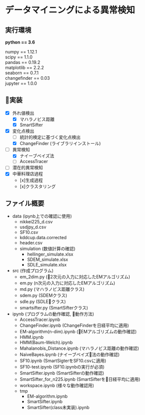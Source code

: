 # データマイニングによる異常検知

## 実行環境

<b>python == 3.6</b> <br>

numpy == 1.12.1<br>
scipy == 1.1.0<br>
pandas == 0.19.2<br>
matplotlib == 2.2.2<br>
seaborn == 0.7.1<br>
changefinder == 0.03<br>
jupyter == 1.0.0<br>

## 実装

- [x] 外れ値検出
    - [x] マハラノビス距離
    - [x] SmartSifter
- [x] 変化点検出
    - [ ] 統計的検定に基づく変化点検出
    - [x] ChangeFinder (ライブラリインストール)
- [ ] 異常検知
    - [x] ナイーブベイズ法
    - [ ] AccessTracer
- [ ] 潜在的異常検知
- [x] 中華料理店過程
    - [x]生成過程
    - [x]クラスタリング 

## ファイル概要
- data (ipynb上での確認に使用)
    - nikkei225_d.csv
    - usdjpy_d.csv
    - SF10.csv
    - kddcup.data.corrected
    - header.csv
    - simulation (数値計算の確認)
        - hellinger_simulate.xlsx
        - SDEM_simulate.xlsx
        - SDLE_simulate.xlsx
- src (作成プログラム)
    - em_2dim.py (2次元の入力に対応したEMアルゴリズム)
    - em.py (n次元の入力に対応したEMアルゴリズム)
    - md.py (マハラノビス距離クラス)
    - sdem.py (SDEMクラス)
    - sdle.py (SDLEクラス)
    - smartsifter.py (SmartSifterクラス)
- ipynb (プログラムの動作確認, 動作方法)
    - AccessTracer.ipynb
    - ChangeFinder.ipynb (ChangeFinderを日経平均に適用)
    - EM-algorithm(n-dim).ipynb (EMアルゴリズムの動作確認)
    - HMM.ipynb
    - HMM(Baum-Welch).ipynb
    - Mahalanobis_Distance.ipynb (マハラノビス距離の動作確認)
    - NaiveBayes.ipynb (ナイーブベイズ法の動作確認)
    - SF10.ipynb (SmartSigterをSF10.csvに適用)
    - SF10-test.ipynb (SF10.ipynbの実行が必須)
    - SmartSifter.ipynb (SmartSifterの動作確認)
    - SmartSifter_for_n225.ipynb (SmartSifterを日経平均に適用)
    - workspace.ipynb (様々な動作確認用)
    - tmp
        - EM-algorithm.ipynb
        - SmartSifter.ipynb
        - SmartSifter(class未実装).ipynb


